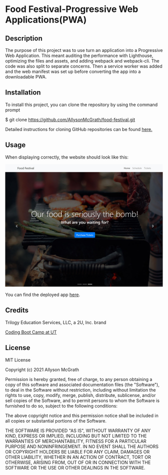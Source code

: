 # Food Festival-Progressive Web Applications(PWA)

## Description

The purpose of this project was to use turn an application into a Progressive Web Application. This meant auditing the performance with Lighthouse, optimizing the files and assets, and adding webpack and webpack-cli. The code was also split to separate concerns. Then a service worker was added and the web manifest was set up before converting the app into a downloadable PWA.

## Installation

To install this project, you can clone the repository by using the command prompt

$ git clone https://github.com/AllysonMcGrath/food-festival.git

Detailed instructions for cloning GitHub repositories can be found [here.](https://docs.github.com/en/github/creating-cloning-and-archiving-repositories/cloning-a-repository-from-github/cloning-a-repository)



## Usage

When displaying correctly, the website should look like this:

![Site about a food festival, with a large banner image and links to a schedule and tickets.](./foodfestivalsite.JPG)


You can find the deployed app [here](https://allysonmcgrath.github.io/food-festival/).





## Credits

Trilogy Education Services, LLC, a 2U, Inc. brand

[Coding Boot Camp at UT](https://github.com/the-Coding-Boot-Camp-at-UT)


## License

MIT License

Copyright (c) 2021 Allyson McGrath

Permission is hereby granted, free of charge, to any person obtaining a copy
of this software and associated documentation files (the "Software"), to deal
in the Software without restriction, including without limitation the rights
to use, copy, modify, merge, publish, distribute, sublicense, and/or sell
copies of the Software, and to permit persons to whom the Software is
furnished to do so, subject to the following conditions:

The above copyright notice and this permission notice shall be included in all
copies or substantial portions of the Software.

THE SOFTWARE IS PROVIDED "AS IS", WITHOUT WARRANTY OF ANY KIND, EXPRESS OR
IMPLIED, INCLUDING BUT NOT LIMITED TO THE WARRANTIES OF MERCHANTABILITY,
FITNESS FOR A PARTICULAR PURPOSE AND NONINFRINGEMENT. IN NO EVENT SHALL THE
AUTHORS OR COPYRIGHT HOLDERS BE LIABLE FOR ANY CLAIM, DAMAGES OR OTHER
LIABILITY, WHETHER IN AN ACTION OF CONTRACT, TORT OR OTHERWISE, ARISING FROM,
OUT OF OR IN CONNECTION WITH THE SOFTWARE OR THE USE OR OTHER DEALINGS IN THE
SOFTWARE.
